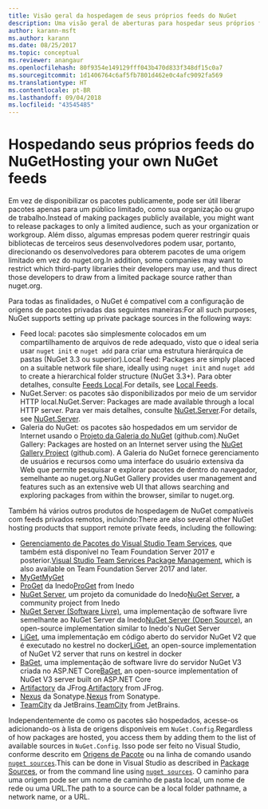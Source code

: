 ```yaml
---
title: Visão geral da hospedagem de seus próprios feeds do NuGet
description: Uma visão geral de aberturas para hospedar seus próprios feeds de pacote do NuGet ou galerias localmente ou remotamente.
author: karann-msft
ms.author: karann
ms.date: 08/25/2017
ms.topic: conceptual
ms.reviewer: anangaur
ms.openlocfilehash: 80f9354e149129fff043b470d833f348df15c0a7
ms.sourcegitcommit: 1d1406764c6af5fb7801d462e0c4afc9092fa569
ms.translationtype: HT
ms.contentlocale: pt-BR
ms.lasthandoff: 09/04/2018
ms.locfileid: "43545485"
---
```

# <a name="hosting-your-own-nuget-feeds"></a><span data-ttu-id="55888-103">Hospedando seus próprios feeds do NuGet</span><span class="sxs-lookup"><span data-stu-id="55888-103">Hosting your own NuGet feeds</span></span>

<span data-ttu-id="55888-104">Em vez de disponibilizar os pacotes publicamente, pode ser útil liberar pacotes apenas para um público limitado, como sua organização ou grupo de trabalho.</span><span class="sxs-lookup"><span data-stu-id="55888-104">Instead of making packages publicly available, you might want to release packages to only a limited audience, such as your organization or workgroup.</span></span> <span data-ttu-id="55888-105">Além disso, algumas empresas podem querer restringir quais bibliotecas de terceiros seus desenvolvedores podem usar, portanto, direcionando os desenvolvedores para obterem pacotes de uma origem limitado em vez do nuget.org.</span><span class="sxs-lookup"><span data-stu-id="55888-105">In addition, some companies may want to restrict which third-party libraries their developers may use, and thus direct those developers to draw from a limited package source rather than nuget.org.</span></span>

<span data-ttu-id="55888-106">Para todas as finalidades, o NuGet é compatível com a configuração de origens de pacotes privadas das seguintes maneiras:</span><span class="sxs-lookup"><span data-stu-id="55888-106">For all such purposes, NuGet supports setting up private package sources in the following ways:</span></span>

- <span data-ttu-id="55888-107">Feed local: pacotes são simplesmente colocados em um compartilhamento de arquivos de rede adequado, visto que o ideal seria usar `nuget init` e `nuget add` para criar uma estrutura hierárquica de pastas (NuGet 3.3 ou superior).</span><span class="sxs-lookup"><span data-stu-id="55888-107">Local feed: Packages are simply placed on a suitable network file share, ideally using `nuget init` and `nuget add` to create a hierarchical folder structure (NuGet 3.3+).</span></span> <span data-ttu-id="55888-108">Para obter detalhes, consulte [Feeds Local](../hosting-packages/local-feeds.md).</span><span class="sxs-lookup"><span data-stu-id="55888-108">For details, see [Local Feeds](../hosting-packages/local-feeds.md).</span></span>
- <span data-ttu-id="55888-109">NuGet.Server: os pacotes são disponibilizados por meio de um servidor HTTP local.</span><span class="sxs-lookup"><span data-stu-id="55888-109">NuGet.Server: Packages are made available through a local HTTP server.</span></span> <span data-ttu-id="55888-110">Para ver mais detalhes, consulte [NuGet.Server](../hosting-packages/nuget-server.md).</span><span class="sxs-lookup"><span data-stu-id="55888-110">For details, see [NuGet.Server](../hosting-packages/nuget-server.md).</span></span>
- <span data-ttu-id="55888-111">Galeria do NuGet: os pacotes são hospedados em um servidor de Internet usando o [Projeto da Galeria do NuGet](https://github.com/NuGet/NuGetGallery#build-and-run-the-gallery-in-arbitrary-number-easy-steps) (github.com).</span><span class="sxs-lookup"><span data-stu-id="55888-111">NuGet Gallery: Packages are hosted on an Internet server using the [NuGet Gallery Project](https://github.com/NuGet/NuGetGallery#build-and-run-the-gallery-in-arbitrary-number-easy-steps) (github.com).</span></span> <span data-ttu-id="55888-112">A Galeria do NuGet fornece gerenciamento de usuários e recursos como uma interface do usuário extensiva da Web que permite pesquisar e explorar pacotes de dentro do navegador, semelhante ao nuget.org.</span><span class="sxs-lookup"><span data-stu-id="55888-112">NuGet Gallery provides user management and features such as an extensive web UI that allows searching and exploring packages from within the browser, similar to nuget.org.</span></span>

<span data-ttu-id="55888-113">Também há vários outros produtos de hospedagem de NuGet compatíveis com feeds privados remotos, incluindo:</span><span class="sxs-lookup"><span data-stu-id="55888-113">There are also several other NuGet hosting products that support remote private feeds, including the following:</span></span>

- <span data-ttu-id="55888-114">[Gerenciamento de Pacotes do Visual Studio Team Services](https://www.visualstudio.com/docs/package/nuget/publish), que também está disponível no Team Foundation Server 2017 e posterior.</span><span class="sxs-lookup"><span data-stu-id="55888-114">[Visual Studio Team Services Package Management](https://www.visualstudio.com/docs/package/nuget/publish), which is also available on Team Foundation Server 2017 and later.</span></span>
- [<span data-ttu-id="55888-115">MyGet</span><span class="sxs-lookup"><span data-stu-id="55888-115">MyGet</span></span>](http://myget.org)
- <span data-ttu-id="55888-116">[ProGet](http://inedo.com/proget) da Inedo</span><span class="sxs-lookup"><span data-stu-id="55888-116">[ProGet](http://inedo.com/proget) from Inedo</span></span>
- <span data-ttu-id="55888-117">[NuGet Server](http://nugetserver.net/), um projeto da comunidade do Inedo</span><span class="sxs-lookup"><span data-stu-id="55888-117">[NuGet Server](http://nugetserver.net/), a community project from Inedo</span></span>
- <span data-ttu-id="55888-118">[NuGet Server (Software Livre)](http://nuget-server.net), uma implementação de software livre semelhante ao NuGet Server da Inedo</span><span class="sxs-lookup"><span data-stu-id="55888-118">[NuGet Server (Open Source)](http://nuget-server.net), an open-source implementation similar to Inedo's NuGet Server</span></span>
- <span data-ttu-id="55888-119">[LiGet](https://github.com/ai-traders/liget), uma implementação em código aberto do servidor NuGet V2 que é executado no kestrel no docker</span><span class="sxs-lookup"><span data-stu-id="55888-119">[LiGet](https://github.com/ai-traders/liget), an open-source implementation of NuGet V2 server that runs on kestrel in docker</span></span>
- <span data-ttu-id="55888-120">[BaGet](https://github.com/loic-sharma/BaGet), uma implementação de software livre do servidor NuGet V3 criada no ASP.NET Core</span><span class="sxs-lookup"><span data-stu-id="55888-120">[BaGet](https://github.com/loic-sharma/BaGet), an open-source implementation of NuGet V3 server built on ASP.NET Core</span></span>
- <span data-ttu-id="55888-121">[Artifactory](https://www.jfrog.com/artifactory/) da JFrog.</span><span class="sxs-lookup"><span data-stu-id="55888-121">[Artifactory](https://www.jfrog.com/artifactory/) from JFrog.</span></span>
- <span data-ttu-id="55888-122">[Nexus](http://www.sonatype.org/nexus/) da Sonatype.</span><span class="sxs-lookup"><span data-stu-id="55888-122">[Nexus](http://www.sonatype.org/nexus/) from Sonatype.</span></span>
- <span data-ttu-id="55888-123">[TeamCity](https://www.jetbrains.com/teamcity/) da JetBrains.</span><span class="sxs-lookup"><span data-stu-id="55888-123">[TeamCity](https://www.jetbrains.com/teamcity/) from JetBrains.</span></span>

<span data-ttu-id="55888-124">Independentemente de como os pacotes são hospedados, acesse-os adicionando-os à lista de origens disponíveis em `NuGet.Config`.</span><span class="sxs-lookup"><span data-stu-id="55888-124">Regardless of how packages are hosted, you access them by adding them to the list of available sources in `NuGet.Config`.</span></span> <span data-ttu-id="55888-125">Isso pode ser feito no Visual Studio, conforme descrito em [Origens de Pacote](../tools/package-manager-ui.md#package-sources) ou na linha de comando usando [`nuget sources`](../tools/cli-ref-sources.md).</span><span class="sxs-lookup"><span data-stu-id="55888-125">This can be done in Visual Studio as described in [Package Sources](../tools/package-manager-ui.md#package-sources), or from the command line using [`nuget sources`](../tools/cli-ref-sources.md).</span></span> <span data-ttu-id="55888-126">O caminho para uma origem pode ser um nome de caminho de pasta local, um nome de rede ou uma URL.</span><span class="sxs-lookup"><span data-stu-id="55888-126">The path to a source can be a local folder pathname, a network name, or a URL.</span></span>
